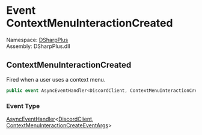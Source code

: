 # Event ContextMenuInteractionCreated

Namespace: [DSharpPlus](DSharpPlus.md)  
Assembly: DSharpPlus.dll

## <a id="DSharpPlus_DiscordShardedClient_ContextMenuInteractionCreated"></a>ContextMenuInteractionCreated

Fired when a user uses a context menu.

```csharp
public event AsyncEventHandler<DiscordClient, ContextMenuInteractionCreateEventArgs> ContextMenuInteractionCreated
```

### Event Type

[AsyncEventHandler](DSharpPlus.AsyncEvents.AsyncEventHandler\-2.md)<[DiscordClient](DSharpPlus.DiscordClient.md), [ContextMenuInteractionCreateEventArgs](DSharpPlus.EventArgs.ContextMenuInteractionCreateEventArgs.md)\>

